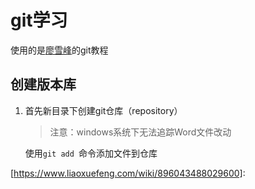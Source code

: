 # git学习

使用的是[廖雪峰][廖雪峰教程]的git教程



## 创建版本库

1. 首先新目录下创建git仓库（repository）

   > 注意：windows系统下无法追踪Word文件改动

   使用`git add `命令添加文件到仓库

   

   











[廖雪峰教程]: https://www.liaoxuefeng.com/wiki/896043488029600
[https://www.liaoxuefeng.com/wiki/896043488029600]: 